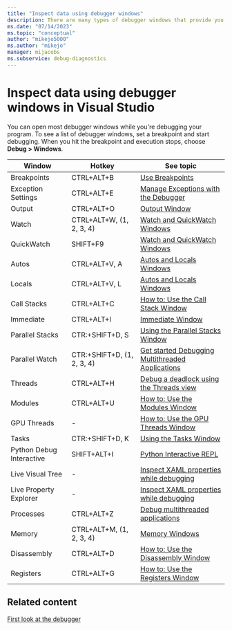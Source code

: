 ```yaml
---
title: "Inspect data using debugger windows"
description: There are many types of debugger windows that provide you with information. This article provides a list of the types. For each, there's a link to more information. 
ms.date: "07/14/2023"
ms.topic: "conceptual"
author: "mikejo5000"
ms.author: "mikejo"
manager: mijacobs
ms.subservice: debug-diagnostics
---
```

# Inspect data using debugger windows in Visual Studio

You can open most debugger windows while you're debugging your program. To see a list of debugger windows, set a breakpoint and start debugging. When you hit the breakpoint and execution stops, choose **Debug > Windows**.

|Window|Hotkey|See topic|
|-|-|-|
|Breakpoints|CTRL+ALT+B|[Use Breakpoints](../debugger/using-breakpoints.md)|
|Exception Settings|CTRL+ALT+E|[Manage Exceptions with the Debugger](../debugger/managing-exceptions-with-the-debugger.md)|
|Output|CTRL+ALT+O|[Output Window](../ide/reference/output-window.md)|
|Watch|CTRL+ALT+W, (1, 2, 3, 4)|[Watch and QuickWatch Windows](../debugger/watch-and-quickwatch-windows.md)|
|QuickWatch|SHIFT+F9|[Watch and QuickWatch Windows](../debugger/watch-and-quickwatch-windows.md)|
|Autos|CTRL+ALT+V, A|[Autos and Locals Windows](../debugger/autos-and-locals-windows.md)|
|Locals|CTRL+ALT+V, L|[Autos and Locals Windows](../debugger/autos-and-locals-windows.md)|
|Call Stacks|CTRL+ALT+C|[How to: Use the Call Stack Window](../debugger/how-to-use-the-call-stack-window.md)|
|Immediate|CTRL+ALT+I|[Immediate Window](../ide/reference/immediate-window.md)|
|Parallel Stacks|CTR:+SHIFT+D, S|[Using the Parallel Stacks Window](../debugger/using-the-parallel-stacks-window.md)|
|Parallel Watch|CTR:+SHIFT+D, (1, 2, 3, 4)|[Get started Debugging Multithreaded Applications](../debugger/get-started-debugging-multithreaded-apps.md)|
|Threads|CTRL+ALT+H|[Debug a deadlock using the Threads view](../debugger/how-to-use-the-threads-window.md)|
|Modules|CTRL+ALT+U|[How to: Use the Modules Window](../debugger/how-to-use-the-modules-window.md)|
|GPU Threads|-|[How to: Use the GPU Threads Window](../debugger/how-to-use-the-gpu-threads-window.md)|
|Tasks|CTR:+SHIFT+D, K|[Using the Tasks Window](../debugger/using-the-tasks-window.md)|
|Python Debug Interactive|SHIFT+ALT+I|[Python Interactive REPL](../python/python-interactive-repl-in-visual-studio.md)|
|Live Visual Tree|-|[Inspect XAML properties while debugging](../xaml-tools/inspect-xaml-properties-while-debugging.md)|
|Live Property Explorer|-|[Inspect XAML properties while debugging](../xaml-tools/inspect-xaml-properties-while-debugging.md)|
|Processes|CTRL+ALT+Z|[Debug multithreaded applications](../debugger/debug-multithreaded-applications-in-visual-studio.md)|
|Memory|CTRL+ALT+M, (1, 2, 3, 4)|[Memory Windows](../debugger/memory-windows.md)|
|Disassembly|CTRL+ALT+D|[How to: Use the Disassembly Window](../debugger/how-to-use-the-disassembly-window.md)|
|Registers|CTRL+ALT+G|[How to: Use the Registers Window](../debugger/how-to-use-the-registers-window.md)|

## Related content

[First look at the debugger](../debugger/debugger-feature-tour.md)